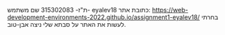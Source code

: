 
ת"ז- 315302083
שם משתמש- eyalev18
כתובת אתר: https://web-development-environments-2022.github.io/assignment1-eyalev18/
בחרתי לעשות את האתר על סבתא שלי ניצה אבן-טוב.

